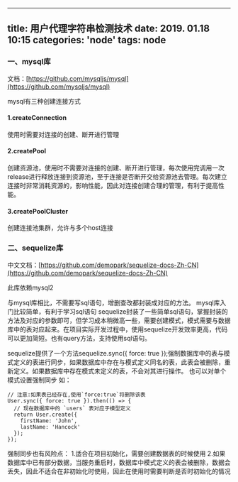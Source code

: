 
---
title: 用户代理字符串检测技术
date:  2019. 01.18 10:15
categories: 'node'
tags: node
---

### 一、mysql库
文档：[https://github.com/mysqljs/mysql](https://github.com/mysqljs/mysql)

mysql有三种创建连接方式
#### 1.createConnection
使用时需要对连接的创建、断开进行管理
#### 2.createPool
创建资源池，使用时不需要对连接的创建、断开进行管理，每次使用完调用一次release进行释放连接到资源池，至于连接是否断开交给资源池去管理。每次建立连接时非常消耗资源的，影响性能，因此对连接创建合理的管理，有利于提高性能。
#### 3.createPoolCluster
创建连接池集群，允许与多个host连接

### 二、sequelize库

中文文档：[https://github.com/demopark/sequelize-docs-Zh-CN](https://github.com/demopark/sequelize-docs-Zh-CN)

此库依赖mysql2

与mysql库相比，不需要写sql语句，增删查改都封装成对应的方法。
mysql库入门比较简单，有利于学习sql语句
sequelize封装了一些简单sql语句，掌握封装的方法及对应的参数即可，但学习成本稍微高一些，需要创建模式，模式需要与数据库中的表对应起来。在项目实际开发过程中，使用sequelize开发效率更高，代码可以更加简短。也有query方法，支持使用sql语句。

sequelize提供了一个方法sequelize.sync({ force: true });强制数据库中的表与模式定义的表进行同步，如果数据库中存在与模式定义同名的表，此表会被删除，重新定义。如果数据库中存在模式未定义的表，不会对其进行操作。
也可以对单个模式设置强制同步
如：

    // 注意:如果表已经存在,使用`force:true`将删除该表
    User.sync({ force: true }).then(() => {
      // 现在数据库中的 `users` 表对应于模型定义
      return User.create({
        firstName: 'John',
        lastName: 'Hancock'
      });
    });

强制同步也有风险点：
1.适合在项目初始化，需要创建数据表的时候使用
2.如果数据库中已有部分数据，当服务重启时，数据库中模式定义的表会被删除，数据会丢失，因此不适合在非初始化时使用，因此在使用时需要判断是否时初始化的情况













